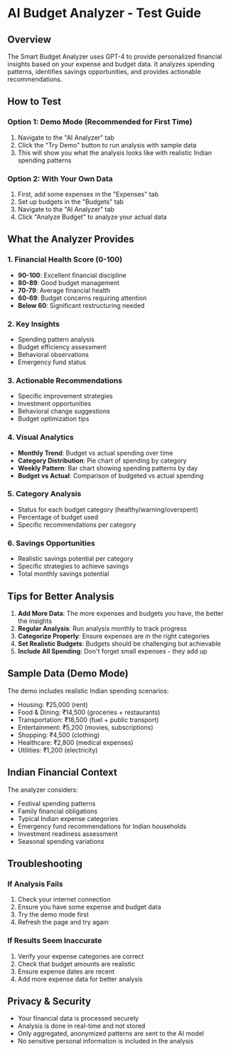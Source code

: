 # AI Budget Analyzer - Test Guide

## Overview
The Smart Budget Analyzer uses GPT-4 to provide personalized financial insights based on your expense and budget data. It analyzes spending patterns, identifies savings opportunities, and provides actionable recommendations.

## How to Test

### Option 1: Demo Mode (Recommended for First Time)
1. Navigate to the "AI Analyzer" tab
2. Click the "Try Demo" button to run analysis with sample data
3. This will show you what the analysis looks like with realistic Indian spending patterns

### Option 2: With Your Own Data
1. First, add some expenses in the "Expenses" tab
2. Set up budgets in the "Budgets" tab
3. Navigate to the "AI Analyzer" tab
4. Click "Analyze Budget" to analyze your actual data

## What the Analyzer Provides

### 1. Financial Health Score (0-100)
- **90-100**: Excellent financial discipline
- **80-89**: Good budget management
- **70-79**: Average financial health
- **60-69**: Budget concerns requiring attention
- **Below 60**: Significant restructuring needed

### 2. Key Insights
- Spending pattern analysis
- Budget efficiency assessment
- Behavioral observations
- Emergency fund status

### 3. Actionable Recommendations
- Specific improvement strategies
- Investment opportunities
- Behavioral change suggestions
- Budget optimization tips

### 4. Visual Analytics
- **Monthly Trend**: Budget vs actual spending over time
- **Category Distribution**: Pie chart of spending by category
- **Weekly Pattern**: Bar chart showing spending patterns by day
- **Budget vs Actual**: Comparison of budgeted vs actual spending

### 5. Category Analysis
- Status for each budget category (healthy/warning/overspent)
- Percentage of budget used
- Specific recommendations per category

### 6. Savings Opportunities
- Realistic savings potential per category
- Specific strategies to achieve savings
- Total monthly savings potential

## Tips for Better Analysis

1. **Add More Data**: The more expenses and budgets you have, the better the insights
2. **Regular Analysis**: Run analysis monthly to track progress
3. **Categorize Properly**: Ensure expenses are in the right categories
4. **Set Realistic Budgets**: Budgets should be challenging but achievable
5. **Include All Spending**: Don't forget small expenses - they add up

## Sample Data (Demo Mode)
The demo includes realistic Indian spending scenarios:
- Housing: ₹25,000 (rent)
- Food & Dining: ₹14,500 (groceries + restaurants)
- Transportation: ₹18,500 (fuel + public transport)
- Entertainment: ₹5,200 (movies, subscriptions)
- Shopping: ₹4,500 (clothing)
- Healthcare: ₹2,800 (medical expenses)
- Utilities: ₹1,200 (electricity)

## Indian Financial Context
The analyzer considers:
- Festival spending patterns
- Family financial obligations
- Typical Indian expense categories
- Emergency fund recommendations for Indian households
- Investment readiness assessment
- Seasonal spending variations

## Troubleshooting

### If Analysis Fails
1. Check your internet connection
2. Ensure you have some expense and budget data
3. Try the demo mode first
4. Refresh the page and try again

### If Results Seem Inaccurate
1. Verify your expense categories are correct
2. Check that budget amounts are realistic
3. Ensure expense dates are recent
4. Add more expense data for better analysis

## Privacy & Security
- Your financial data is processed securely
- Analysis is done in real-time and not stored
- Only aggregated, anonymized patterns are sent to the AI model
- No sensitive personal information is included in the analysis